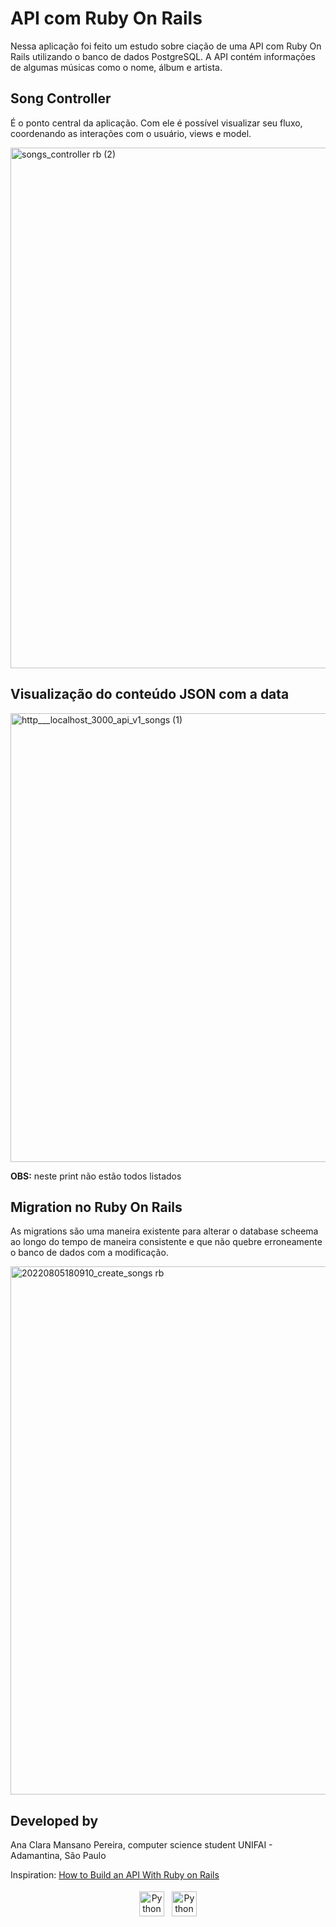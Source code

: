 # API com Ruby On Rails

Nessa aplicação foi feito um estudo sobre ciação de uma API com Ruby On Rails utilizando o banco de dados PostgreSQL. A API contém informações de algumas músicas como o nome, álbum e artista.

## Song Controller 

É o ponto central da aplicação. Com ele é possível visualizar seu fluxo, coordenando as interações com o usuário, views e model.

<img width="833" alt="songs_controller rb (2)" src="https://user-images.githubusercontent.com/57874018/183231037-0eba5772-c8c6-4af1-8251-b392b0a0615c.png">

## Visualização do conteúdo JSON com a data

<img width="718" alt="http___localhost_3000_api_v1_songs (1)" src="https://user-images.githubusercontent.com/57874018/183231381-560251f9-baf5-40ac-9aee-69f44ae169ea.png">

**OBS:** neste print não estão todos listados


## Migration no Ruby On Rails

As migrations são uma maneira existente para alterar o database scheema ao longo do tempo de maneira consistente e que não quebre erroneamente o banco de dados com a modificação.

<img width="845" alt="20220805180910_create_songs rb" src="https://user-images.githubusercontent.com/57874018/183231831-e20dcebf-3177-4dd5-b411-93b622d67f9a.png">

## Developed by

Ana Clara Mansano Pereira, computer science student UNIFAI - Adamantina, São Paulo

Inspiration: [How to Build an API With Ruby on Rails](https://medium.com/swlh/how-to-build-an-api-with-ruby-on-rails-28e27d47455a)

<p align="center">
 <a href="https://www.linkedin.com/in/ana-clara-mansano-5051011ab/" target="_blank" rel="noopener noreferrer"> <img src="https://cdn.jsdelivr.net/npm/simple-icons@v3/icons/linkedin.svg" alt="Python" height="40" style="vertical-align:top; margin:4px"></a>
 <a href="mailto:anacmans@outlook.com"> <img src="https://cdn.jsdelivr.net/npm/simple-icons@v3/icons/gmail.svg" alt="Python" height="40" style="vertical-align:top; margin:4px"></a>
</p>
  
